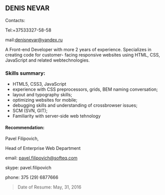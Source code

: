 ## DENIS NEVAR


Contacts:

Tel:+37533327-58-58 

mail:denisnevar@yandex.ru


A Front-end Developer with more 2 years of experience. Specializes in creating code for customer-
facing responsive websites using HTML, CSS, JavaScript and related webtechnologies.

### Skills summary:
- HTML5, CSS3, JavaScript
- experience with CSS preprocessors, grids, BEM naming conversation;
- layout and typography skills;
- optimizing websites for mobile;
- debugging skills and understanding of crossbrowser issues;
- SCM (SVN, GIT);
- Familiarity with server-side web tehnology


#### Recommendation:

Pavel Filipovich, 

Head of Enterprise Web Department 

email: pavel.filipovich@softeq.com 

skype: pavel.filipovich 

phone: 375 (29) 6877666 



> Date of Resume: May, 31, 2016 
